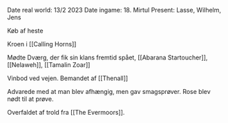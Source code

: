 Date real world: 13/2 2023
Date ingame: 18. Mirtul
Present: Lasse, Wilhelm, Jens

Køb af heste

Kroen i [[Calling Horns]]

Mødte Dværg, der fik sin klans fremtid spået, [[Abarana Startoucher]],  [[Nelaweh]], [[Tamalin Zoar]]

Vinbod ved vejen. Bemandet af [[Thenall]]

Advarede med at man blev afhængig, men gav smagsprøver. Rose blev nødt til at prøve.

Overfaldet af trold fra [[The Evermoors]].
